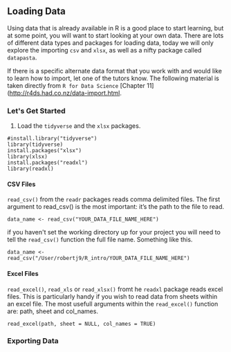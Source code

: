## Loading Data

Using data that is already available in R is a good place to start learning, but at some point, you will want to start looking at your own data. There are lots of different data types and packages for loading data, today we will only explore the importing `csv` and `xlsx`, as well as a nifty package called `datapasta`.

If there is a specific alternate data format that you work with and would like to learn how to import, let one of the tutors know. The following material is taken directly from `R for Data Science` [Chapter 11](http://r4ds.had.co.nz/data-import.html. 

### Let's Get Started

1. Load the `tidyverse` and the `xlsx` packages.

```
#install.library("tidyverse")
library(tidyverse)
install.packages("xlsx")
library(xlsx)
install.packages("readxl")
library(readxl)
```

#### CSV Files
`read_csv()` from the `readr` packages reads comma delimited files. The first argument to read_csv() is the most important: it’s the path to the file to read.

```
data_name <- read_csv("YOUR_DATA_FILE_NAME_HERE")
```
if you haven't set the working directory up for your project you will need to tell the `read_csv()` function the full file name. Something like this. 

```
data_name <- read_csv("/User/robertj9/R_intro/YOUR_DATA_FILE_NAME_HERE")
```

#### Excel Files 

`read_excel()`, `read_xls` or `read_xlsx()` fromt he `readxl` package reads excel files. This is particularly handy if you wish to read data from sheets within an excel file. The most usefull arguments within the `read_excel()` function are: path, sheet and col_names.

```
read_excel(path, sheet = NULL, col_names = TRUE)
```

### Exporting Data 


